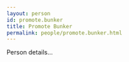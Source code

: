 ```yaml
---
layout: person
id: promote.bunker
title: Promote Bunker
permalink: people/promote.bunker.html
---
```


Person details...